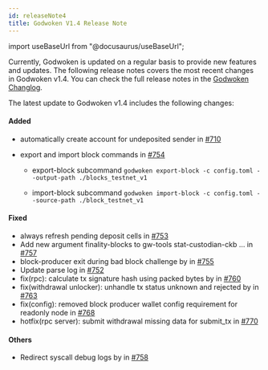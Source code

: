 ```yaml
---
id: releaseNote4
title: Godwoken V1.4 Release Note
---
```

import useBaseUrl from "@docusaurus/useBaseUrl";


Currently, Godwoken is updated on a regular basis to provide new features and updates. The following release notes covers the most recent changes in Godwoken v1.4. You can check the full release notes in the [Godwoken Changlog](https://github.com/nervosnetwork/godwoken/blob/develop/CHANGELOG.md).

The latest update to Godwoken v1.4 includes the following changes:

#### Added

- automatically create account for undeposited sender in [#710](https://github.com/nervosnetwork/godwoken/pull/710)
- export and import block commands in [#754](https://github.com/nervosnetwork/godwoken/pull/754)

     - export-block subcommand
      ```
      godwoken export-block -c config.toml --output-path ./blocks_testnet_v1
      ```

     - import-block subcommand
      ```
      godwoken import-block -c config.toml --source-path ./block_testnet_v1
      ```
#### Fixed

- always refresh pending deposit cells in [#753](https://github.com/nervosnetwork/godwoken/pull/753)
- Add new argument finality-blocks to gw-tools stat-custodian-ckb … in [#757](https://github.com/nervosnetwork/godwoken/pull/757)
- block-producer exit during bad block challenge by in [#755](https://github.com/nervosnetwork/godwoken/pull/755)
- Update parse log in [#752](https://github.com/nervosnetwork/godwoken/pull/752)
- fix(rpc): calculate tx signature hash using packed bytes by in [#760](https://github.com/nervosnetwork/godwoken/pull/760)
- fix(withdrawal unlocker): unhandle tx status unknown and rejected by in [#763](https://github.com/nervosnetwork/godwoken/pull/763)
- fix(config): removed block producer wallet config requirement for readonly node in [#768](https://github.com/nervosnetwork/godwoken/pull/768)
- hotfix(rpc server): submit withdrawal missing data for submit_tx in [#770](https://github.com/nervosnetwork/godwoken/pull/770)

#### Others

- Redirect syscall debug logs by in [#758](https://github.com/nervosnetwork/godwoken/pull/758)